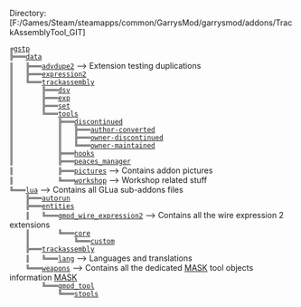 ﻿Directory: [F:/Games/Steam/steamapps/common/GarrysMod/garrysmod/addons/TrackAssemblyTool_GIT]

`╔`[`gstp`][ref-1-gstp]  
`╠═══`[`data`][ref-2-data]  
`║   ╠═══`[`advdupe2`][ref-3-advdupe2] --> Extension testing duplications  
`║   ╠═══`[`expression2`][ref-4-expression2]  
`║   ╚═══`[`trackassembly`][ref-5-trackassembly]  
`║       ╠═══`[`dsv`][ref-6-dsv]  
`║       ╠═══`[`exp`][ref-7-exp]  
`║       ╠═══`[`set`][ref-8-set]  
`║       ╚═══`[`tools`][ref-9-tools]  
`║           ╠═══`[`discontinued`][ref-10-discontinued]  
`║           ║   ╠═══`[`author-converted`][ref-11-author%2Dconverted]  
`║           ║   ╠═══`[`owner-discontinued`][ref-12-owner%2Ddiscontinued]  
`║           ║   ╚═══`[`owner-maintained`][ref-13-owner%2Dmaintained]  
`║           ╠═══`[`hooks`][ref-14-hooks]  
`║           ╠═══`[`peaces_manager`][ref-15-peaces%5Fmanager]  
`║           ╠═══`[`pictures`][ref-16-pictures] --> Contains addon pictures  
`║           ╚═══`[`workshop`][ref-17-workshop] --> Workshop related stuff  
`╚═══`[`lua`][ref-18-lua] --> Contains all GLua sub-addons files  
`    ╠═══`[`autorun`][ref-19-autorun]  
`    ╠═══`[`entities`][ref-20-entities]  
`    ║   ╚═══`[`gmod_wire_expression2`][ref-21-gmod%5Fwire%5Fexpression2] --> Contains all the wire expression 2 extensions  
`    ║       ╚═══`[`core`][ref-22-core]  
`    ║           ╚═══`[`custom`][ref-23-custom]  
`    ╠═══`[`trackassembly`][ref-24-trackassembly]  
`    ║   ╚═══`[`lang`][ref-25-lang] --> Languages and translations  
`    ╚═══`[`weapons`][ref-27-weapons] --> Contains all the dedicated [MASK][ref-26-MASK] tool objects information [MASK][ref-26-MASK]  
`        ╚═══`[`gmod_tool`][ref-28-gmod%5Ftool]  
`            ╚═══`[`stools`][ref-29-stools]  

[ref-1-gstp]: https://github.com/mbqwertyaaa/gstp
[ref-2-data]: https://github.com/mbqwertyaaa/gstp/blob/master/data
[ref-3-advdupe2]: https://github.com/mbqwertyaaa/gstp/blob/master/data/advdupe2
[ref-4-expression2]: https://github.com/mbqwertyaaa/gstp/blob/master/data/expression2
[ref-5-trackassembly]: https://github.com/mbqwertyaaa/gstp/blob/master/data/trackassembly
[ref-6-dsv]: https://github.com/mbqwertyaaa/gstp/blob/master/data/trackassembly/dsv
[ref-7-exp]: https://github.com/mbqwertyaaa/gstp/blob/master/data/trackassembly/exp
[ref-8-set]: https://github.com/mbqwertyaaa/gstp/blob/master/data/trackassembly/set
[ref-9-tools]: https://github.com/mbqwertyaaa/gstp/blob/master/data/trackassembly/tools
[ref-10-discontinued]: https://github.com/mbqwertyaaa/gstp/blob/master/data/trackassembly/tools/discontinued
[ref-11-author%2Dconverted]: https://github.com/mbqwertyaaa/gstp/blob/master/data/trackassembly/tools/discontinued/author%2Dconverted
[ref-12-owner%2Ddiscontinued]: https://github.com/mbqwertyaaa/gstp/blob/master/data/trackassembly/tools/discontinued/owner%2Ddiscontinued
[ref-13-owner%2Dmaintained]: https://github.com/mbqwertyaaa/gstp/blob/master/data/trackassembly/tools/discontinued/owner%2Dmaintained
[ref-14-hooks]: https://github.com/mbqwertyaaa/gstp/blob/master/data/trackassembly/tools/hooks
[ref-15-peaces%5Fmanager]: https://github.com/mbqwertyaaa/gstp/blob/master/data/trackassembly/tools/peaces%5Fmanager
[ref-16-pictures]: https://github.com/mbqwertyaaa/gstp/blob/master/data/trackassembly/tools/pictures
[ref-17-workshop]: https://github.com/mbqwertyaaa/gstp/blob/master/data/trackassembly/tools/workshop
[ref-18-lua]: https://github.com/mbqwertyaaa/gstp/blob/master/lua
[ref-19-autorun]: https://github.com/mbqwertyaaa/gstp/blob/master/lua/autorun
[ref-20-entities]: https://github.com/mbqwertyaaa/gstp/blob/master/lua/entities
[ref-21-gmod%5Fwire%5Fexpression2]: https://github.com/mbqwertyaaa/gstp/blob/master/lua/entities/gmod%5Fwire%5Fexpression2
[ref-22-core]: https://github.com/mbqwertyaaa/gstp/blob/master/lua/entities/gmod%5Fwire%5Fexpression2/core
[ref-23-custom]: https://github.com/mbqwertyaaa/gstp/blob/master/lua/entities/gmod%5Fwire%5Fexpression2/core/custom
[ref-24-trackassembly]: https://github.com/mbqwertyaaa/gstp/blob/master/lua/trackassembly
[ref-25-lang]: https://github.com/mbqwertyaaa/gstp/blob/master/lua/trackassembly/lang
[ref-26-MASK]: https://wiki.garrysmod.com/page/Enums/MASK
[ref-27-weapons]: https://github.com/mbqwertyaaa/gstp/blob/master/lua/weapons
[ref-28-gmod%5Ftool]: https://github.com/mbqwertyaaa/gstp/blob/master/lua/weapons/gmod%5Ftool
[ref-29-stools]: https://github.com/mbqwertyaaa/gstp/blob/master/lua/weapons/gmod%5Ftool/stools
